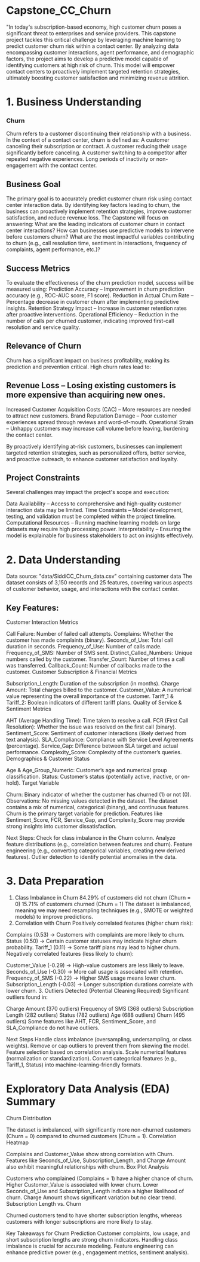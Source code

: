 # Capstone_CC_Churn

"In today's subscription-based economy, high customer churn poses a significant threat to enterprises and service providers. This capstone project tackles this critical challenge by leveraging machine learning to predict customer churn risk within a contact center. By analyzing data encompassing customer interactions, agent performance, and demographic factors, the project aims to develop a predictive model capable of identifying customers at high risk of churn. This model will empower contact centers to proactively implement targeted retention strategies, ultimately boosting customer satisfaction and minimizing revenue attrition.

# 1. Business Understanding
### Churn 
Churn refers to a customer discontinuing their relationship with a business. In the context of a contact center, churn is defined as:
A customer canceling their subscription or contract.
A customer reducing their usage significantly before canceling.
A customer switching to a competitor after repeated negative experiences.
Long periods of inactivity or non-engagement with the contact center.

## Business Goal
The primary goal is to accurately predict customer churn risk using contact center interaction data. By identifying key factors leading to churn, the business can proactively implement retention strategies, improve customer satisfaction, and reduce revenue loss.
The Capstone will focus on answering:
What are the leading indicators of customer churn in contact center interactions?
How can businesses use predictive models to intervene before customers churn?
What are the most impactful variables contributing to churn (e.g., call resolution time, sentiment in interactions, frequency of complaints, agent performance, etc.)?

## Success Metrics
To evaluate the effectiveness of the churn prediction model, success will be measured using:
Prediction Accuracy – Improvement in churn prediction accuracy (e.g., ROC-AUC score, F1 score).
Reduction in Actual Churn Rate – Percentage decrease in customer churn after implementing predictive insights.
Retention Strategy Impact – Increase in customer retention rates after proactive interventions.
Operational Efficiency – Reduction in the number of calls per churned customer, indicating improved first-call resolution and service quality.

## Relevance of Churn
Churn has a significant impact on business profitability, making its prediction and prevention critical. High churn rates lead to:

## Revenue Loss – Losing existing customers is more expensive than acquiring new ones.
Increased Customer Acquisition Costs (CAC) – More resources are needed to attract new customers.
Brand Reputation Damage – Poor customer experiences spread through reviews and word-of-mouth.
Operational Strain – Unhappy customers may increase call volume before leaving, burdening the contact center.

By proactively identifying at-risk customers, businesses can implement targeted retention strategies, such as personalized offers, better service, and proactive outreach, to enhance customer satisfaction and loyalty.

## Project Constraints
Several challenges may impact the project's scope and execution:

Data Availability – Access to comprehensive and high-quality customer interaction data may be limited.
Time Constraints – Model development, testing, and validation must be completed within the project timeline.
Computational Resources – Running machine learning models on large datasets may require high processing power.
Interpretability – Ensuring the model is explainable for business stakeholders to act on insights effectively.

# 2. Data Understanding

Data source: "data/SiddiCC_Churn_data.csv" containing customer data
The dataset consists of 3,150 records and 25 features, covering various aspects of customer behavior, usage, and interactions with the contact center.

## Key Features:
Customer Interaction Metrics

Call Failure: Number of failed call attempts.
Complains: Whether the customer has made complaints (binary).
Seconds_of_Use: Total call duration in seconds.
Frequency_of_Use: Number of calls made.
Frequency_of_SMS: Number of SMS sent.
Distinct_Called_Numbers: Unique numbers called by the customer.
Transfer_Count: Number of times a call was transferred.
Callback_Count: Number of callbacks made to the customer.
Customer Subscription & Financial Metrics

Subscription_Length: Duration of the subscription (in months).
Charge Amount: Total charges billed to the customer.
Customer_Value: A numerical value representing the overall importance of the customer.
Tariff_1 & Tariff_2: Boolean indicators of different tariff plans.
Quality of Service & Sentiment Metrics

AHT (Average Handling Time): Time taken to resolve a call.
FCR (First Call Resolution): Whether the issue was resolved on the first call (binary).
Sentiment_Score: Sentiment of customer interactions (likely derived from text analysis).
SLA_Compliance: Compliance with Service Level Agreements (percentage).
Service_Gap: Difference between SLA target and actual performance.
Complexity_Score: Complexity of the customer’s queries.
Demographics & Customer Status

Age & Age_Group_Numeric: Customer’s age and numerical group classification.
Status: Customer’s status (potentially active, inactive, or on-hold).
Target Variable

Churn: Binary indicator of whether the customer has churned (1) or not (0).
Observations:
No missing values detected in the dataset.
The dataset contains a mix of numerical, categorical (binary), and continuous features.
Churn is the primary target variable for prediction.
Features like Sentiment_Score, FCR, Service_Gap, and Complexity_Score may provide strong insights into customer dissatisfaction.

Next Steps:
Check for class imbalance in the Churn column.
Analyze feature distributions (e.g., correlation between features and churn).
Feature engineering (e.g., converting categorical variables, creating new derived features).
Outlier detection to identify potential anomalies in the data.

# 3. Data Preparation
1. Class Imbalance in Churn
84.29% of customers did not churn (Churn = 0)
15.71% of customers churned (Churn = 1)
The dataset is imbalanced, meaning we may need resampling techniques (e.g., SMOTE or weighted models) to improve predictions.
2. Correlation with Churn
Positively correlated features (higher churn risk):

Complains (0.53) → Customers with complaints are more likely to churn.
Status (0.50) → Certain customer statuses may indicate higher churn probability.
Tariff_1 (0.11) → Some tariff plans may lead to higher churn.
Negatively correlated features (less likely to churn):

Customer_Value (-0.29) → High-value customers are less likely to leave.
Seconds_of_Use (-0.30) → More call usage is associated with retention.
Frequency_of_SMS (-0.22) → Higher SMS usage means lower churn.
Subscription_Length (-0.03) → Longer subscription durations correlate with lower churn.
3. Outliers Detected (Potential Cleaning Required)
Significant outliers found in:

Charge Amount (370 outliers)
Frequency of SMS (368 outliers)
Subscription Length (282 outliers)
Status (782 outliers)
Age (688 outliers)
Churn (495 outliers)
Some features like AHT, FCR, Sentiment_Score, and SLA_Compliance do not have outliers.

Next Steps
Handle class imbalance (oversampling, undersampling, or class weights).
Remove or cap outliers to prevent them from skewing the model.
Feature selection based on correlation analysis.
Scale numerical features (normalization or standardization).
Convert categorical features (e.g., Tariff_1, Status) into machine-learning-friendly formats.

# Exploratory Data Analysis (EDA) Summary
Churn Distribution

The dataset is imbalanced, with significantly more non-churned customers (Churn = 0) compared to churned customers (Churn = 1).
Correlation Heatmap

Complains and Customer_Value show strong correlation with Churn.
Features like Seconds_of_Use, Subscription_Length, and Charge Amount also exhibit meaningful relationships with churn.
Box Plot Analysis

Customers who complained (Complains = 1) have a higher chance of churn.
Higher Customer_Value is associated with lower churn.
Lower Seconds_of_Use and Subscription_Length indicate a higher likelihood of churn.
Charge Amount shows significant variation but no clear trend.
Subscription Length vs. Churn

Churned customers tend to have shorter subscription lengths, whereas customers with longer subscriptions are more likely to stay.

Key Takeaways for Churn Prediction
Customer complaints, low usage, and short subscription lengths are strong churn indicators.
Handling class imbalance is crucial for accurate modeling.
Feature engineering can enhance predictive power (e.g., engagement metrics, sentiment analysis).






